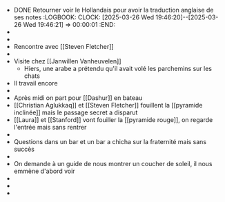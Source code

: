 - DONE Retourner voir le Hollandais pour avoir la traduction anglaise de ses notes
  :LOGBOOK:
  CLOCK: [2025-03-26 Wed 19:46:20]--[2025-03-26 Wed 19:46:21] =>  00:00:01
  :END:
-
-
- Rencontre avec [[Steven Fletcher]]
-
- Visite chez [[Janwillen Vanheuvelen]]
	- Hiers, une arabe a prétendu qu'il avait volé les parchemins sur les chats
- Il travail encore
-
- Après midi on part pour [[Dashur]] en bateau
- [[Christian Aglukkaq]] et [[Steven Fletcher]] fouillent la [[pyramide inclinée]] mais le passage secret a disparut
- [[Laura]] et [[Stanford]] vont fouiller la [[pyramide rouge]], on regarde l'entrée mais sans rentrer
-
- Questions dans un bar et un bar a chicha sur la fraternité mais sans succès
-
- On demande à un guide de nous montrer un coucher de soleil, il nous emmène d'abord voir
-
-
-